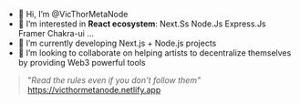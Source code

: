 - 👋 Hi, I’m @VicThorMetaNode
- 👀 I’m interested in **React ecosystem**: Next.Ss Node.Js Express.Js Framer Chakra-ui ...
- 🌱 I’m currently developing Next.js + Node.js projects
- 💞️ I’m looking to collaborate on helping artists to decentralize themselves by providing Web3 powerful tools
> "*Read the rules even if you don't follow them"*
https://victhormetanode.netlify.app

